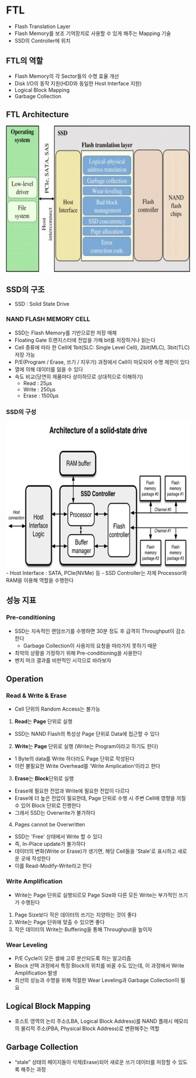 # FTL
- Flash Translation Layer
- Flash Memory를 보조 기억장치로 사용할 수 있게 해주는 Mapping 기술
- SSD의 Controller에 위치

## FTL의 역할
- Flash Memory의 각 Sector들의 수명 효율 개선
- Disk I/O의 동작 지원(HDD와 동일한 Host Interface 지원)
- Logical Block Mapping
- Garbage Collection

## FTL Architecture
<img src="../image/FTL_architecture_3.jpg" width="600" height="400">  

## SSD의 구조
- SSD : Solid State Drive
### NAND FLASH MEMORY CELL
- SSD는 Flash Memory를 기반으로한 저장 매체
- Floating Gate 트랜지스터에 전압을 가해 bit를 저장하거나 읽는다
- Cell 종류에 따라 한 Cell에 1bit(SLC: Single Level Cell), 2bit(MLC), 3bit(TLC) 저장 가능
- P/E(Program / Erase, 쓰기 / 지우기) 과정에서 Cell이 마모되어 수명 제한이 있다
- 열에 의해 데이터를 잃을 수 있다
- 속도 비교(당연히 제품마다 상이하므로 상대적으로 이해하기)
  - Read  : 25μs
  - Write : 250μs
  - Erase : 1500μs

### SSD의 구성
<img src="../image/FTL_architecture_1.PNG" width="600" height="400">  
- Host Interface : SATA, PCIe(NVMe) 등
- SSD Controller는 자체 Processor와 RAM을 이용해 역할을 수행한다

## 성능 지표
### Pre-conditioning
- SSD는 지속적인 랜덤쓰기를 수행하면 30분 정도 후 급격히 Throughput이 감소한다
  - Garbage Collection이 사용자의 요청을 따라가지 못하기 때문
- 최악의 상황을 가정하기 위해 Pre-conditioning을 사용한다
- 벤치 마크 결과를 비판적인 시각으로 바라보자

## Operation
### Read & Write & Erase
- Cell 단위의 Random Access는 불가능
1. **Read**는 **Page** 단위로 실행
  - SSD는 NAND Flash의 특성상 Page 단위로 Data에 접근할 수 있다
2. **Write**는 **Page** 단위로 실행 (Write는 Program이라고 하기도 한다)
  - 1 Byte의 data를 Write 하더라도 Page 단위로 작성된다
  - 이런 불필요한 Write Overhead를 'Write Amplication'이라고 한다
3. **Erase**는 **Block**단위로 실행
  - Erase에 필요한 전압과 Write에 필요한 전압이 다르다
  - Erase에 더 높은 전압이 필요한데, Page 단위로 수행 시 주변 Cell에 영향을 끼칠 수 있어 Block 단위로 진행한다
  - 그래서 SSD는 Overwrite가 불가하다 
4. Pages cannot be Overwritten
  -  SSD는 'Free' 상태에서 Write 할 수 있다
  -  즉, In-Place update가 불가하다
  -  데이터의 변화(Write or Erase)가 생기면, 해당 Cell들을 'Stale'로 표시하고 새로운 곳에 작성한다
  -  이를 Read-Modify-Write라고 한다

### Write Amplification
- Write는 Page 단위로 실행되르모 Page Size와 다른 모든 Write는 부가적인 쓰기가 수행된다
1. Page Size보다 작은 데이터의 쓰기는 지양하는 것이 좋다
2. Write는 Page 단위에 맞출 수 있으면 좋다
3. 작은 데이터의 Write는 Buffering을 통해 Throughput을 높이자

### Wear Leveling
- P/E Cycle이 모든 셀에 고루 분산되도록 하는 알고리즘
- Block 선택 과정에서 특정 Block의 위치를 바꿀 수도 있는데, 이 과정에서 Write Amplification 발생
- 최선의 성능과 수명을 위해 적절한 Wear Leveling과 Garbage Collection이 필요

## Logical Block Mapping
- 호스트 영역의 논리 주소(LBA, Logical Block Address)를 NAND 플래시 메모리의 물리적 주소(PBA, Physical Block Address)로 변환해주는 역할

## Garbage Collection
- “stale” 상태의 페이지들이 삭제(Erase)되어 새로운 쓰기 데이터를 저장할 수 있도록 해주는 과정
